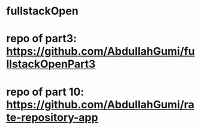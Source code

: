 # fullstackOpen
# repo of part3: https://github.com/AbdullahGumi/fullstackOpenPart3
# repo of part 10: https://github.com/AbdullahGumi/rate-repository-app